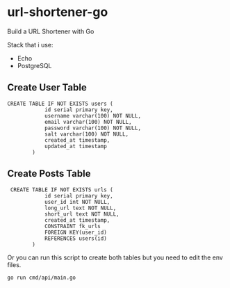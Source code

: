 # url-shortener-go
Build a URL Shortener with Go

Stack that i use:
- Echo
- PostgreSQL

## Create User Table
```
CREATE TABLE IF NOT EXISTS users (
            id serial primary key,
            username varchar(100) NOT NULL,
            email varchar(100) NOT NULL,
            password varchar(100) NOT NULL,
            salt varchar(100) NOT NULL,
            created_at timestamp,
            updated_at timestamp
        )
```
## Create Posts Table
```
 CREATE TABLE IF NOT EXISTS urls (
            id serial primary key,
            user_id int NOT NULL,
            long_url text NOT NULL,
            short_url text NOT NULL,
            created_at timestamp,
            CONSTRAINT fk_urls
            FOREIGN KEY(user_id)
            REFERENCES users(id)
        )
```
Or you can run this script to create both tables but you need to edit the env files.
```
go run cmd/api/main.go
```